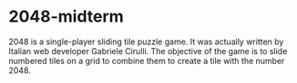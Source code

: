 # 2048-midterm
2048 is a single-player sliding tile puzzle game. It was actually written by Italian web developer Gabriele Cirulli. The objective of the game is to slide numbered tiles on a grid to combine them to create a tile with the number 2048.
